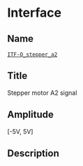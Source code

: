 # Interface

## Name
[`ITF-Q_stepper_a2`]()

## Title
Stepper motor A2 signal

## Amplitude
[-5V, 5V]

## Description
